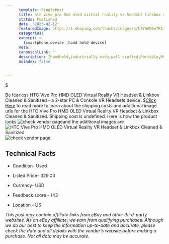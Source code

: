 ```yaml
---
      template: SinglePost
      title: htc vive pro hmd oled virtual reality vr headset linkbox cleaned sanitized
      status: Published
      date: '2023-02-12'
      featuredImage: https://i.ebayimg.com/thumbs/images/g/U7YAAOSw7R1j45xr/s-l225.jpg
      categories: 
      excerpt: >-
        [smartphone,device ,hand held device]
      meta:
      canonicalLink: ''
      description: [handheld,industrially made,well crafted,Portable,Mobile,Compact,Convenient,Lightweight,Maneuverable,Man-portable,Miniature,Carriable,Hand-held,Light,Holdable,Transportable,Mobile device,Pocket-sized,On-the-go,Wireless,Cordless,Compact size,Convenient size, smartphone,device ,hand held device]
      noindex: false
      
        
---
```

$

Be fearless HTC Vive Pro HMD OLED Virtual Reality VR Headset & Linkbox Cleaned & Sanitized - a 2-star PC & Console VR Headsets device.
$[Click Here](https://www.ebay.com/itm/195589468108?hash=item2d8a0a6fcc%3Ag%3AU7YAAOSw7R1j45xr&mkevt=1&mkcid=1&mkrid=711-53200-19255-0&campid=%253CePNCampaignId%253E&customid=%253CreferenceId%253E&toolid=10049) to read more to learn about the shipping costs and additional image urls for the HTC Vive Pro HMD OLED Virtual Reality VR Headset & Linkbox Cleaned & Sanitized. Shipping cost is undefined. Here is how the product looks ![check vendor page](https://i.ebayimg.com/thumbs/images/g/U7YAAOSw7R1j45xr/s-l225.jpg)and the additional images are![HTC Vive Pro HMD OLED Virtual Reality VR Headset & Linkbox Cleaned & Sanitized](https://i.ebayimg.com/images/g/U7YAAOSw7R1j45xr/s-l1600.jpg)![check vendor page](https://origin-galleryplus.ebayimg.com/ws/web/195589468108_2_0_1/225x225.jpg,https://origin-galleryplus.ebayimg.com/ws/web/195589468108_3_0_1/225x225.jpg,https://origin-galleryplus.ebayimg.com/ws/web/195589468108_4_0_1/225x225.jpg)



 ## Technical Facts 



     
      

 - Condition- Used 


      

 - Listed Price- 329.00 


      

 - Currency- USD 


      

 - Feedback score - 143 


      

 - Location - US 


      
      

 *_This post may contain affiliate links from eBay and other third-party websites. As an eBay affiliate, we earn from qualifying purchases. Although we do our best to keep the information up-to-date and accurate, please check the date and all details with the vendor's website before making a purchase. Not all data may be accurate._*






